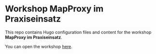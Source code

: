 # Workshop MapProxy im Praxiseinsatz

This repo contains Hugo configuration files and content for the workshop __MapProxy im Praxiseinsatz__.  

You can open the workshop [here](https://hblitza.github.io/MapProxy_Workshop_Praxiseinsatz/).